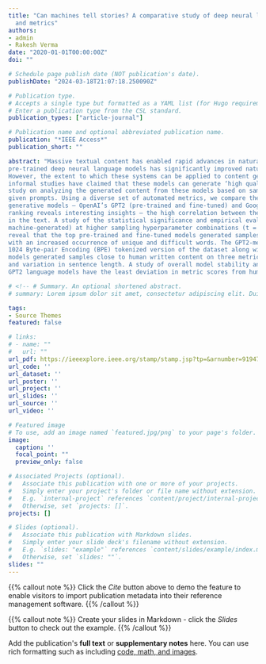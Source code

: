 ```yaml
---
title: "Can machines tell stories? A comparative study of deep neural language models
  and metrics"
authors:
- admin
- Rakesh Verma
date: "2020-01-01T00:00:00Z"
doi: ""

# Schedule page publish date (NOT publication's date).
publishDate: "2024-03-18T21:07:18.250090Z"

# Publication type.
# Accepts a single type but formatted as a YAML list (for Hugo requirements).
# Enter a publication type from the CSL standard.
publication_types: ["article-journal"]

# Publication name and optional abbreviated publication name.
publication: "*IEEE Access*"
publication_short: ""

abstract: "Massive textual content has enabled rapid advances in natural language modeling. The use of
pre-trained deep neural language models has significantly improved natural language understanding tasks.
However, the extent to which these systems can be applied to content generation is unclear. While a few
informal studies have claimed that these models can generate ‘high quality’ readable content, there is no prior
study on analyzing the generated content from these models based on sampling and fine-tuning hyperparameters. We conduct an in-depth comparison of several language models for open-ended story generation from
given prompts. Using a diverse set of automated metrics, we compare the performance of transformer-based
generative models – OpenAI’s GPT2 (pre-trained and fine-tuned) and Google’s pre-trained TransformerXL and XLNet to human-written textual references. Studying inter-metric correlation along with metric
ranking reveals interesting insights – the high correlation between the readability scores and word usage
in the text. A study of the statistical significance and empirical evaluations between the scores (human and
machine-generated) at higher sampling hyperparameter combinations (t = {0.75, 1.0}, k = {100, 150, 250})
reveal that the top pre-trained and fine-tuned models generated samples condition well on the prompt
with an increased occurrence of unique and difficult words. The GPT2-medium model fine-tuned on the
1024 Byte-pair Encoding (BPE) tokenized version of the dataset along with pre-trained Transformer-XL
models generated samples close to human written content on three metrics: prompt-based overlap, coherence,
and variation in sentence length. A study of overall model stability and performance shows that fine-tuned
GPT2 language models have the least deviation in metric scores from human performance."

# <!-- # Summary. An optional shortened abstract.
# summary: Lorem ipsum dolor sit amet, consectetur adipiscing elit. Duis posuere tellus ac convallis placerat. Proin tincidunt magna sed ex sollicitudin condimentum. -->

tags:
- Source Themes
featured: false

# links:
# - name: ""
#   url: ""
url_pdf: https://ieeexplore.ieee.org/stamp/stamp.jsp?tp=&arnumber=9194709
url_code: ''
url_dataset: ''
url_poster: ''
url_project: ''
url_slides: ''
url_source: ''
url_video: ''

# Featured image
# To use, add an image named `featured.jpg/png` to your page's folder. 
image:
  caption: ''
  focal_point: ""
  preview_only: false

# Associated Projects (optional).
#   Associate this publication with one or more of your projects.
#   Simply enter your project's folder or file name without extension.
#   E.g. `internal-project` references `content/project/internal-project/index.md`.
#   Otherwise, set `projects: []`.
projects: []

# Slides (optional).
#   Associate this publication with Markdown slides.
#   Simply enter your slide deck's filename without extension.
#   E.g. `slides: "example"` references `content/slides/example/index.md`.
#   Otherwise, set `slides: ""`.
slides: ""
---
```


{{% callout note %}}
Click the *Cite* button above to demo the feature to enable visitors to import publication metadata into their reference management software.
{{% /callout %}}

{{% callout note %}}
Create your slides in Markdown - click the *Slides* button to check out the example.
{{% /callout %}}

Add the publication's **full text** or **supplementary notes** here. You can use rich formatting such as including [code, math, and images](https://docs.hugoblox.com/content/writing-markdown-latex/).